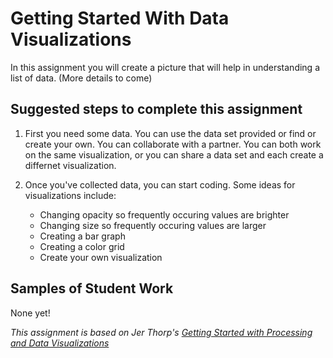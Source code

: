# Getting Started With Data Visualizations
In this assignment you will create a picture that will help in understanding a list of data. (More details to come)

Suggested steps to complete this assignment
-------------------------------------------
1. First you need some data. You can use the data set provided or find or create your own. You can collaborate with a partner. You can both work on the same visualization, or you can share a data set and each create a differnet visualization.

2. Once you've collected data, you can start coding. Some ideas for visualizations include:
   - Changing opacity so frequently occuring values are brighter 
   - Changing size so frequently occuring values are larger
   - Creating a bar graph
   - Creating a color grid
   - Create your own visualization

Samples of Student Work
-----------------------
None yet!

*This assignment is based on Jer Thorp's [Getting Started with Processing and Data Visualizations](http://blog.blprnt.com/blog/blprnt/your-random-numbers-getting-started-with-processing-and-data-visualization)*
